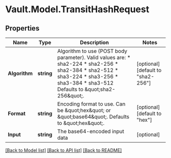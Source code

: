 # Vault.Model.TransitHashRequest

## Properties

Name | Type | Description | Notes
------------ | ------------- | ------------- | -------------
**Algorithm** | **string** | Algorithm to use (POST body parameter). Valid values are: * sha2-224 * sha2-256 * sha2-384 * sha2-512 * sha3-224 * sha3-256 * sha3-384 * sha3-512 Defaults to \&quot;sha2-256\&quot;. | [optional] [default to "sha2-256"]
**Format** | **string** | Encoding format to use. Can be \&quot;hex\&quot; or \&quot;base64\&quot;. Defaults to \&quot;hex\&quot;. | [optional] [default to "hex"]
**Input** | **string** | The base64-encoded input data | [optional] 

[[Back to Model list]](../README.md#documentation-for-models) [[Back to API list]](../README.md#documentation-for-api-endpoints) [[Back to README]](../README.md)

